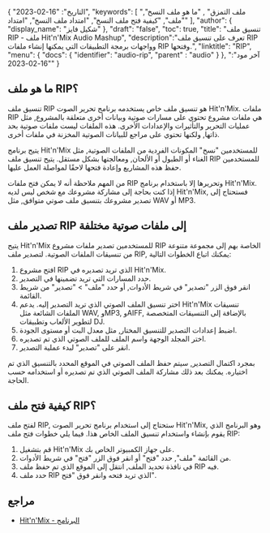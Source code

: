 {
"التاريخ": "16-02-2023",
  "keywords": [
"ملف التمزق" ,
"ما هو ملف النسخ",
"ملف",
"كيفية فتح ملف النسخ",
"امتداد ملف النسخ",
"امتداد"
],
  "author": {
"display_name": "شكيل فايز"
},
"draft": "false",
"toc": true,
"title": "تنسيق ملف RIP - ملف Hit'n'Mix Audio Mashup",
  "description":"تعرف على تنسيق ملف RIP وواجهات برمجة التطبيقات التي يمكنها إنشاء ملفات RIP وفتحها.",
"linktitle": "RIP",
  "menu": {
    "docs": {
      "identifier": "audio-rip",
"parent" : "audio"
}
},
"آخر مود": "16-02-2023"
}

## ما هو ملف RIP؟

تنسيق ملف RIP هو تنسيق ملف خاص يستخدمه برنامج تحرير الصوت Hit'n'Mix. ملفات RIP هي ملفات مشروع تحتوي على مسارات صوتية وبيانات أخرى متعلقة بالمشروع, مثل عمليات التحرير والتأثيرات والإعدادات الأخرى. هذه الملفات ليست ملفات صوتية بحد ذاتها, ولكنها تحتوي على مراجع للبيانات الصوتية المخزنة في ملفات أخرى.

يتيح برنامج Hit'n'Mix للمستخدمين "نسخ" المكونات الفردية من الملفات الصوتية, مثل الغناء أو الطبول أو الألحان, ومعالجتها بشكل مستقل. يتيح تنسيق ملف RIP للمستخدمين حفظ هذه المشاريع وإعادة فتحها لاحقًا لمواصلة العمل عليها.

من المهم ملاحظة أنه لا يمكن فتح ملفات RIP وتحريرها إلا باستخدام برنامج Hit'n'Mix. إذا كنت بحاجة إلى مشاركة مشروعك مع شخص ليس لديه Hit'n'Mix, فستحتاج إلى تصدير مشروعك بتنسيق ملف صوتي متوافق, مثل WAV أو MP3.

## تصدير ملف RIP إلى ملفات صوتية مختلفة

يتيح Hit'n'Mix للمستخدمين تصدير ملفات مشروع RIP الخاصة بهم إلى مجموعة متنوعة من تنسيقات الملفات الصوتية. لتصدير ملف RIP, يمكنك اتباع الخطوات التالية:

1. افتح مشروع RIP الذي تريد تصديره في Hit'n'Mix.
2. حدد المسارات التي تريد تضمينها في التصدير.
3. انقر فوق الزر "تصدير" في شريط الأدوات, أو حدد "ملف" > "تصدير" من شريط القائمة.
4. اختر تنسيق الملف الصوتي الذي تريد التصدير إليه. يدعم Hit'n'Mix تنسيقات الملفات الشائعة مثل WAV, وMP3, وAIFF, بالإضافة إلى التنسيقات المتخصصة لتطوير الألعاب وتطبيقات DJ.
5. اضبط إعدادات التصدير للتنسيق المختار, مثل معدل البت أو مستوى الجودة.
6. اختر المجلد الوجهة واسم الملف للملف الصوتي الذي تم تصديره.
7. انقر على "تصدير" لبدء عملية التصدير.

بمجرد اكتمال التصدير, سيتم حفظ الملف الصوتي في الموقع المحدد بالتنسيق الذي تم اختياره. يمكنك بعد ذلك مشاركة الملف الصوتي الذي تم تصديره أو استخدامه حسب الحاجة.

## كيفية فتح ملف RIP؟

لفتح ملف RIP, ستحتاج إلى استخدام برنامج تحرير الصوت Hit'n'Mix, وهو البرنامج الذي يقوم بإنشاء واستخدام تنسيق الملف الخاص هذا. فيما يلي خطوات فتح ملف RIP:

1. قم بتشغيل Hit'n'Mix على جهاز الكمبيوتر الخاص بك.
2. من القائمة "ملف", حدد "فتح" أو انقر فوق الزر "فتح" في شريط الأدوات.
3. في نافذة تحديد الملف, انتقل إلى الموقع الذي تم حفظ ملف RIP فيه.
4. حدد ملف RIP الذي تريد فتحه وانقر فوق "فتح".

## مراجع
* [Hit'n'Mix - البرنامج](https://hitnmix.com/)


